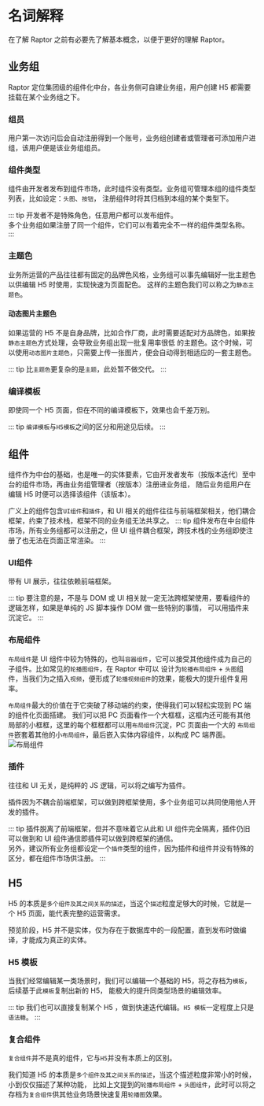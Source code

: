 # 名词解释
在了解 Raptor 之前有必要先了解基本概念，以便于更好的理解 Raptor。

## 业务组
Raptor 定位集团级的组件化中台，各业务侧可自建业务组，用户创建 H5 都需要挂载在某个业务组之下。

### 组员
用户第一次访问后会自动注册得到一个账号，业务组创建者或管理者可添加用户进组，该用户便是该业务组组员。

### 组件类型
组件由开发者发布到组件市场，此时组件没有类型。业务组可管理本组的组件类型列表，比如设定：`头图`、`按钮`，
注册组件时将其归档到本组的某个类型下。

::: tip
开发者不是特殊角色，任意用户都可以发布组件。<br/>
多个业务组如果注册了同一个组件，它们可以有着完全不一样的组件类型名称。
:::

### 主题色
业务所运营的产品往往都有固定的品牌色风格，业务组可以事先编辑好一批主题色以供编辑 H5 时使用，实现快速为页面配色。
这样的主题色我们可以称之为`静态主题色`。

#### 动态图片主题色
如果运营的 H5 不是自身品牌，比如合作厂商，此时需要适配对方品牌色，如果按`静态主题色`方式处理，会导致业务组出现一批复用率很低
的主题色。这个时候，可以使用`动态图片主题色`，只需要上传一张图片，便会自动得到相适应的一套主题色。

::: tip
比`主题色`更复杂的是`主题`，此处暂不做交代。
:::

### 编译模板
即使同一个 H5 页面，但在不同的编译模板下，效果也会千差万别。

::: tip
`编译模板`与`H5模板`之间的区分和用途见后续。
:::

## 组件
组件作为中台的基础，也是唯一的实体要素，它由开发者发布（按版本迭代）至中台的组件市场，再由业务组管理者（按版本）注册进业务组，
随后业务组用户在编辑 H5 时便可以选择该组件（该版本）。

广义上的组件包含`UI组件`和`插件`，和 UI 相关的组件往往与前端框架相关，他们耦合框架，约束了技术栈，框架不同的业务组无法共享之。
::: tip
组件发布在中台组件市场，所有业务组都可以注册之，但 UI 组件耦合框架，跨技术栈的业务组即使注册了也无法在页面正常渲染。
:::

### UI组件
带有 UI 展示，往往依赖前端框架。

::: tip
要注意的是，不是与 DOM 或 UI 相关就一定无法跨框架使用，要看组件的逻辑怎样，如果是单纯的 JS 脚本操作 DOM 做一些特别的事情，
可以用插件来沉淀它。
:::

### 布局组件
`布局组件`是 UI 组件中较为特殊的，也叫`容器组件`，它可以接受其他组件成为自己的子组件。比如常见的`轮播图组件`，在 Raptor 中可以
设计为`轮播布局组件` + `头图`组件，当我们为之插入`视频`，便形成了`轮播视频组件`的效果，能极大的提升组件复用率。

`布局组件`最大的价值在于它突破了移动端的约束，使得我们可以轻松实现到 PC 端的组件化页面搭建。
我们可以把 PC 页面看作一个大框框，这框内还可能有其他局部的小框框，这里的每个框框都可以用`布局组件`沉淀，PC 页面由一个大的
`布局组件`嵌套着其他的小`布局组件`，最后嵌入实体内容组件，以构成 PC 端界面。
![布局组件](/docs/image/components.png)

### 插件
往往和 UI 无关，是纯粹的 JS 逻辑，可以将之编写为插件。

插件因为不耦合前端框架，可以做到跨框架使用，多个业务组可以共同使用他人开发的插件。

::: tip
插件脱离了前端框架，但并不意味着它从此和 UI 组件完全隔离，插件仍旧可以做到和 UI 组件通信即插件可以做到跨框架的通信。<br/>
另外，建议所有业务组都设定一个`插件`类型的组件，因为插件和组件并没有特殊的区分，都在组件市场供注册。
:::

## H5
H5 的本质是`多个组件及其之间关系的描述`，当这个`描述`粒度足够大的时候，它就是一个 H5 页面，能代表完整的运营需求。

预览阶段，H5 并不是实体，仅为存在于数据库中的一段配置，直到发布时做编译，才能成为真正的实体。

### H5 模板
当我们经常编辑某一类场景时，我们可以编辑一个基础的 H5，将之存档为`模板`，后续基于此`模板`复制出新的 H5，
能极大的提升同类型场景的编辑效率。

::: tip
我们也可以直接复制某个 H5 ，做到快速迭代编辑。`H5 模板`一定程度上只是`语法糖`。
:::

### 复合组件
`复合组件`并不是真的组件，它与`H5`并没有本质上的区别。

我们知道 H5 的本质是`多个组件及其之间关系的描述`，当这个描述粒度非常小的时候，小到仅仅描述了某种功能，
比如上文提到的`轮播布局组件` + `头图组件`，此时可以将之存档为`复合组件`供其他业务场景快速复用`轮播图`效果。
